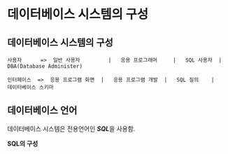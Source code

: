 # 데이터베이스 시스템의 구성

## 데이터베이스 시스템의 구성

```
사용자      =>  일반 사용자         |   응용 프로그래머     |   SQL 사용자  |  DBA(Database Administer)

인터페이스  =>  응용 프로그램 화면  |   응용 프로그램 개발  |   SQL 질의    |   데이터베이스 스키마
```

## 데이터베이스 언어

데이터베이스 시스템은 전용언어인 ***SQL***을 사용함.

**SQL의 구성**
